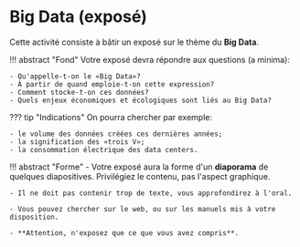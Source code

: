 # Big Data (exposé)

Cette activité consiste à bâtir un exposé sur le thème du **Big Data**.

!!! abstract "Fond"
    Votre exposé devra répondre aux questions (a minima):

    - Qu'appelle-t-on le «Big Data»?
    - À partir de quand emploie-t-on cette expression?
    - Comment stocke-t-on ces données?
    - Quels enjeux économiques et écologiques sont liés au Big Data?

??? tip "Indications"
    On pourra chercher par exemple:

    - le volume des données créées ces dernières années;
    - la signification des «trois V»;
    - la consommation électrique des data centers.

!!! abstract "Forme"
    - Votre exposé aura la forme d'un **diaporama** de quelques diapositives. Privilégiez le contenu, pas l'aspect graphique.

    - Il ne doit pas contenir trop de texte, vous approfondirez à l'oral.

    - Vous pouvez chercher sur le web, ou sur les manuels mis à votre disposition.

    - **Attention, n'exposez que ce que vous avez compris**.